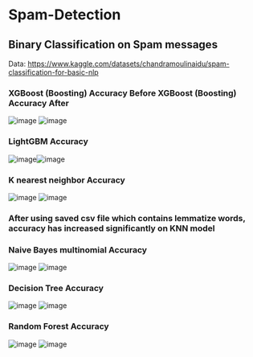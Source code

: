 # Spam-Detection
## Binary Classification on Spam messages

Data: https://www.kaggle.com/datasets/chandramoulinaidu/spam-classification-for-basic-nlp

### XGBoost (Boosting) Accuracy Before                                             XGBoost (Boosting) Accuracy After

![image](https://user-images.githubusercontent.com/100010968/202431605-4120a3ac-0f1a-4e49-8ce3-7313ea902d23.png) ![image](https://user-images.githubusercontent.com/100010968/203927123-212abe4b-36b6-4998-a263-db800cd244e4.png)






### LightGBM Accuracy

![image](https://user-images.githubusercontent.com/100010968/202100060-0ade01f5-33b6-48b2-b2ae-28cfada54fe3.png)![image](https://user-images.githubusercontent.com/100010968/203929103-79af443f-066b-46b6-883e-b2e2a42b8a84.png)


### K nearest neighbor Accuracy

![image](https://user-images.githubusercontent.com/100010968/202439565-63961535-ee62-43e2-87d2-6905e33a2b56.png) ![image](https://user-images.githubusercontent.com/100010968/203929031-fa28d56a-0b3b-4353-8fe5-eadfd917ac49.png)


### After using saved csv file which contains lemmatize words, accuracy has increased significantly on KNN model

### Naive Bayes multinomial Accuracy

![image](https://user-images.githubusercontent.com/100010968/202439719-0d3a9be1-67ec-4351-8bed-148a074e60df.png) ![image](https://user-images.githubusercontent.com/100010968/203928055-ab5484eb-30d7-4dd1-afbf-1e063f022ae9.png)


### Decision Tree Accuracy

![image](https://user-images.githubusercontent.com/100010968/202643856-bd405354-0530-431b-87e6-be01acafcc6e.png) ![image](https://user-images.githubusercontent.com/100010968/203928092-c5b1036f-b361-4914-9a0e-aed047ff1beb.png)

### Random Forest Accuracy

![image](https://user-images.githubusercontent.com/100010968/202966922-b4ab9a81-f232-4f66-bd57-1e2157e70b4c.png) ![image](https://user-images.githubusercontent.com/100010968/203928142-6631d864-5a1e-4be2-abc2-3efbd87215ee.png)

